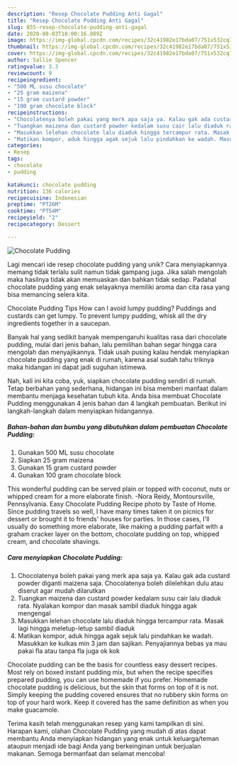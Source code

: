 ```yaml
---
description: "Resep Chocolate Pudding Anti Gagal"
title: "Resep Chocolate Pudding Anti Gagal"
slug: 855-resep-chocolate-pudding-anti-gagal
date: 2020-08-03T18:00:16.889Z
image: https://img-global.cpcdn.com/recipes/32c41982e17bda07/751x532cq70/chocolate-pudding-foto-resep-utama.jpg
thumbnail: https://img-global.cpcdn.com/recipes/32c41982e17bda07/751x532cq70/chocolate-pudding-foto-resep-utama.jpg
cover: https://img-global.cpcdn.com/recipes/32c41982e17bda07/751x532cq70/chocolate-pudding-foto-resep-utama.jpg
author: Sallie Spencer
ratingvalue: 3.3
reviewcount: 9
recipeingredient:
- "500 ML susu chocolate"
- "25 gram maizena"
- "15 gram custard powder"
- "100 gram chocolate block"
recipeinstructions:
- "Chocolatenya boleh pakai yang merk apa saja ya. Kalau gak ada custard powder diganti maizena saja. Chocolatenya boleh dilelehkan dulu atau diserut agar mudah dilarutkan"
- "Tuangkan maizena dan custard powder kedalam susu cair lalu diaduk rata. Nyalakan kompor dan masak sambil diaduk hingga agak mengengal"
- "Masukkan lelehan chocolate lalu diaduk hingga tercampur rata. Masak lagi hingga meletup-letup sambil diaduk"
- "Matikan kompor, aduk hingga agak sejuk lalu pindahkan ke wadah. Masukkan ke kulkas min 3 jam dan sajikan. Penyajiannya bebas ya mau pakai fla atau tanpa fla juga ok kok"
categories:
- Resep
tags:
- chocolate
- pudding

katakunci: chocolate pudding 
nutrition: 136 calories
recipecuisine: Indonesian
preptime: "PT26M"
cooktime: "PT54M"
recipeyield: "2"
recipecategory: Dessert

---
```



![Chocolate Pudding](https://img-global.cpcdn.com/recipes/32c41982e17bda07/751x532cq70/chocolate-pudding-foto-resep-utama.jpg)

Lagi mencari ide resep chocolate pudding yang unik? Cara menyiapkannya memang tidak terlalu sulit namun tidak gampang juga. Jika salah mengolah maka hasilnya tidak akan memuaskan dan bahkan tidak sedap. Padahal chocolate pudding yang enak selayaknya memiliki aroma dan cita rasa yang bisa memancing selera kita.

Chocolate Pudding Tips How can I avoid lumpy pudding? Puddings and custards can get lumpy. To prevent lumpy pudding, whisk all the dry ingredients together in a saucepan.

Banyak hal yang sedikit banyak mempengaruhi kualitas rasa dari chocolate pudding, mulai dari jenis bahan, lalu pemilihan bahan segar hingga cara mengolah dan menyajikannya. Tidak usah pusing kalau hendak menyiapkan chocolate pudding yang enak di rumah, karena asal sudah tahu triknya maka hidangan ini dapat jadi suguhan istimewa.


Nah, kali ini kita coba, yuk, siapkan chocolate pudding sendiri di rumah. Tetap berbahan yang sederhana, hidangan ini bisa memberi manfaat dalam membantu menjaga kesehatan tubuh kita. Anda bisa membuat Chocolate Pudding menggunakan 4 jenis bahan dan 4 langkah pembuatan. Berikut ini langkah-langkah dalam menyiapkan hidangannya.

<!--inarticleads1-->

##### Bahan-bahan dan bumbu yang dibutuhkan dalam pembuatan Chocolate Pudding:

1. Gunakan 500 ML susu chocolate
1. Siapkan 25 gram maizena
1. Gunakan 15 gram custard powder
1. Gunakan 100 gram chocolate block


This wonderful pudding can be served plain or topped with coconut, nuts or whipped cream for a more elaborate finish. -Nora Reidy, Montoursville, Pennsylvania. Easy Chocolate Pudding Recipe photo by Taste of Home. Since pudding travels so well, I have many times taken it on picnics for dessert or brought it to friends&#39; houses for parties. In those cases, I&#39;ll usually do something more elaborate, like making a pudding parfait with a graham cracker layer on the bottom, chocolate pudding on top, whipped cream, and chocolate shavings. 

<!--inarticleads2-->

##### Cara menyiapkan Chocolate Pudding:

1. Chocolatenya boleh pakai yang merk apa saja ya. Kalau gak ada custard powder diganti maizena saja. Chocolatenya boleh dilelehkan dulu atau diserut agar mudah dilarutkan
1. Tuangkan maizena dan custard powder kedalam susu cair lalu diaduk rata. Nyalakan kompor dan masak sambil diaduk hingga agak mengengal
1. Masukkan lelehan chocolate lalu diaduk hingga tercampur rata. Masak lagi hingga meletup-letup sambil diaduk
1. Matikan kompor, aduk hingga agak sejuk lalu pindahkan ke wadah. Masukkan ke kulkas min 3 jam dan sajikan. Penyajiannya bebas ya mau pakai fla atau tanpa fla juga ok kok


Chocolate pudding can be the basis for countless easy dessert recipes. Most rely on boxed instant pudding mix, but when the recipe specifies prepared pudding, you can use homemade if you prefer. Homemade chocolate pudding is delicious, but the skin that forms on top of it is not. Simply keeping the pudding covered ensures that no rubbery skin forms on top of your hard work. Keep it covered has the same definition as when you make guacamole. 

Terima kasih telah menggunakan resep yang kami tampilkan di sini. Harapan kami, olahan Chocolate Pudding yang mudah di atas dapat membantu Anda menyiapkan hidangan yang enak untuk keluarga/teman ataupun menjadi ide bagi Anda yang berkeinginan untuk berjualan makanan. Semoga bermanfaat dan selamat mencoba!
